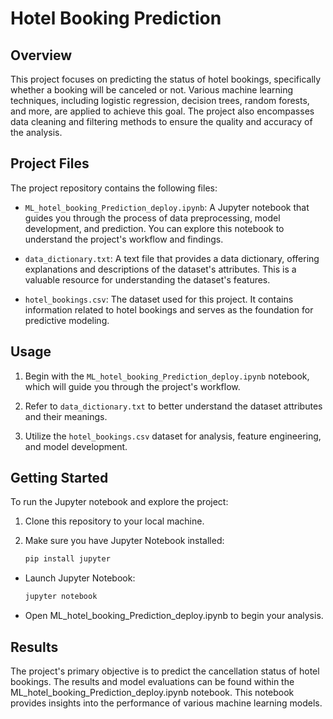 # Hotel Booking Prediction

## Overview

This project focuses on predicting the status of hotel bookings, specifically whether a booking will be canceled or not. Various machine learning techniques, including logistic regression, decision trees, random forests, and more, are applied to achieve this goal. The project also encompasses data cleaning and filtering methods to ensure the quality and accuracy of the analysis.

## Project Files

The project repository contains the following files:

- `ML_hotel_booking_Prediction_deploy.ipynb`: A Jupyter notebook that guides you through the process of data preprocessing, model development, and prediction. You can explore this notebook to understand the project's workflow and findings.

- `data_dictionary.txt`: A text file that provides a data dictionary, offering explanations and descriptions of the dataset's attributes. This is a valuable resource for understanding the dataset's features.

- `hotel_bookings.csv`: The dataset used for this project. It contains information related to hotel bookings and serves as the foundation for predictive modeling.

## Usage

1. Begin with the `ML_hotel_booking_Prediction_deploy.ipynb` notebook, which will guide you through the project's workflow.

2. Refer to `data_dictionary.txt` to better understand the dataset attributes and their meanings.

3. Utilize the `hotel_bookings.csv` dataset for analysis, feature engineering, and model development.

## Getting Started

To run the Jupyter notebook and explore the project:

1. Clone this repository to your local machine.

2. Make sure you have Jupyter Notebook installed:

   ```bash
   pip install jupyter
- Launch Jupyter Notebook:
    ```bash
    jupyter notebook
- Open ML_hotel_booking_Prediction_deploy.ipynb to begin your analysis.

## Results
The project's primary objective is to predict the cancellation status of hotel bookings. The results and model evaluations can be found within the ML_hotel_booking_Prediction_deploy.ipynb notebook. This notebook provides insights into the performance of various machine learning models.
